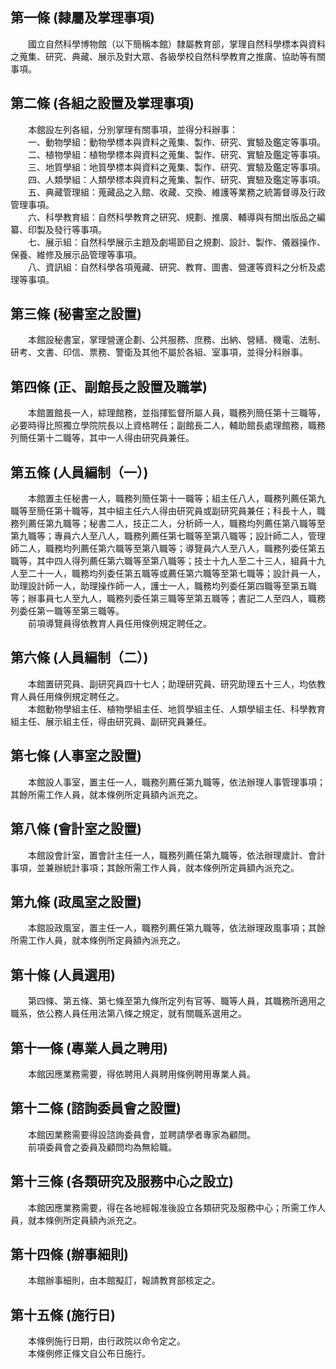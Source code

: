 第一條 (隸屬及掌理事項)
-----------------------
　　國立自然科學博物館（以下簡稱本館）隸屬教育部，掌理自然科學標本與資料之蒐集、研究、典藏、展示及對大眾、各級學校自然科學教育之推廣、協助等有關事項。  


第二條 (各組之設置及掌理事項)
-----------------------------
　　本館設左列各組，分別掌理有關事項，並得分科辦事：  
　　一、動物學組：動物學標本與資料之蒐集、製作、研究、實驗及鑑定等事項。  
　　二、植物學組：植物學標本與資料之蒐集、製作、研究、實驗及鑑定等事項。  
　　三、地質學組：地質學標本與資料之蒐集、製作、研究、實驗及鑑定等事項。  
　　四、人類學組：人類學標本與資料之蒐集、製作、研究、實驗及鑑定等事項。  
　　五、典藏管理組：蒐藏品之入館、收藏、交換、維護等業務之統籌督導及行政管理事項。  
　　六、科學教育組：自然科學教育之研究、規劃、推廣、輔導與有關出版品之編纂、印製及發行等事項。  
　　七、展示組：自然科學展示主題及劇場節目之規劃、設計、製作、儀器操作、保養、維修及展示品管理等事項。  
　　八、資訊組：自然科學各項蒐藏、研究、教育、圖書、營運等資料之分析及處理等事項。  


第三條 (秘書室之設置)
---------------------
　　本館設秘書室，掌理營運企劃、公共服務、庶務、出納、營繕、機電、法制、研考、文書、印信、票務、警衛及其他不屬於各組、室事項，並得分科辦事。  


第四條 (正、副館長之設置及職掌)
-------------------------------
　　本館置館長一人，綜理館務，並指揮監督所屬人員，職務列簡任第十三職等，必要時得比照獨立學院院長以上資格聘任；副館長二人，輔助館長處理館務，職務列簡任第十二職等，其中一人得由研究員兼任。  


第五條 (人員編制（一）)
-----------------------
　　本館置主任秘書一人，職務列簡任第十一職等；組主任八人，職務列薦任第九職等至簡任第十職等，其中組主任六人得由研究員或副研究員兼任；科長十人，職務列薦任第九職等；秘書二人，技正二人，分析師一人，職務均列薦任第八職等至第九職等；專員六人至八人，職務列薦任第七職等至第八職等；設計師二人，管理師二人，職務均列薦任第六職等至第八職等；導覽員六人至八人，職務列委任第五職等，其中四人得列薦任第六職等至第八職等；技士十九人至二十三人，組員十九人至二十一人，職務均列委任第五職等或薦任第六職等至第七職等；設計員一人，助理設計師一人，助理操作師一人，護士一人，職務均列委任第四職等至第五職等；辦事員七人至九人，職務列委任第三職等至第五職等；書記二人至四人，職務列委任第一職等至第三職等。  
　　前項導覽員得依教育人員任用條例規定聘任之。  


第六條 (人員編制（二）)
-----------------------
　　本館置研究員、副研究員四十七人；助理研究員、研究助理五十三人，均依教育人員任用條例規定聘任之。  
　　本館動物學組主任、植物學組主任、地質學組主任、人類學組主任、科學教育組主任、展示組主任，得由研究員、副研究員兼任。  


第七條 (人事室之設置)
---------------------
　　本館設人事室，置主任一人，職務列薦任第九職等，依法辦理人事管理事項；其餘所需工作人員，就本條例所定員額內派充之。  


第八條 (會計室之設置)
---------------------
　　本館設會計室，置會計主任一人，職務列薦任第九職等，依法辦理歲計、會計事項，並兼辦統計事項；其餘所需工作人員，就本條例所定員額內派充之。  


第九條 (政風室之設置)
---------------------
　　本館設政風室，置主任一人，職務列薦任第九職等，依法辦理政風事項；其餘所需工作人員，就本條例所定員額內派充之。  


第十條 (人員選用)
-----------------
　　第四條、第五條、第七條至第九條所定列有官等、職等人員，其職務所適用之職系，依公務人員任用法第八條之規定，就有關職系選用之。  


第十一條 (專業人員之聘用)
-------------------------
　　本館因應業務需要，得依聘用人員聘用條例聘用專業人員。  


第十二條 (諮詢委員會之設置)
---------------------------
　　本館因業務需要得設諮詢委員會，並聘請學者專家為顧問。  
　　前項委員會之委員及顧問均為無給職。  


第十三條 (各類研究及服務中心之設立)
-----------------------------------
　　本館因應業務需要，得在各地經報准後設立各類研究及服務中心；所需工作人員，就本條例所定員額內派充之。  


第十四條 (辦事細則)
-------------------
　　本館辦事細則，由本館擬訂，報請教育部核定之。  


第十五條 (施行日)
-----------------
　　本條例施行日期，由行政院以命令定之。  
　　本條例修正條文自公布日施行。